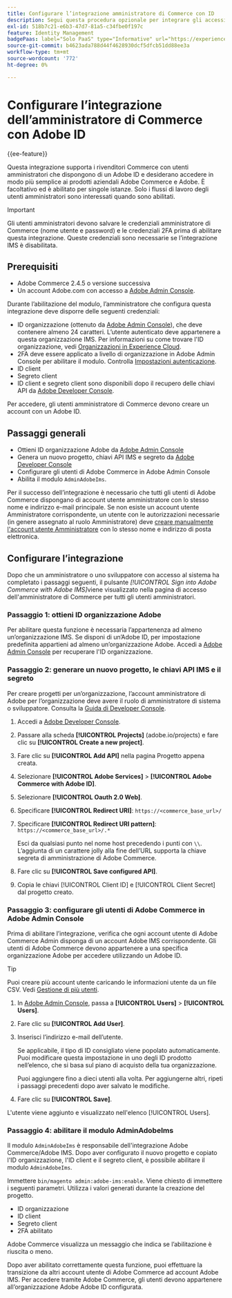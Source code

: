 ```yaml
---
title: Configurare l’integrazione amministratore di Commerce con ID
description: Segui questa procedura opzionale per integrare gli accessi dell’account utente amministratore Adobe Commerce con Adobe ID.
exl-id: 518b7c21-e6b3-47d7-81a5-c34fbe0f197c
feature: Identity Management
badgePaas: label="Solo PaaS" type="Informative" url="https://experienceleague.adobe.com/it/docs/commerce/user-guides/product-solutions" tooltip="Applicabile solo ai progetti Adobe Commerce on Cloud (infrastruttura PaaS gestita da Adobe) e ai progetti on-premise."
source-git-commit: b4623ada788d44f4628930dcf5dfcb51dd88ee3a
workflow-type: tm+mt
source-wordcount: '772'
ht-degree: 0%

---
```


# Configurare l’integrazione dell’amministratore di Commerce con Adobe ID

{{ee-feature}}

Questa integrazione supporta i rivenditori Commerce con utenti amministratori che dispongono di un Adobe ID e desiderano accedere in modo più semplice ai prodotti aziendali Adobe Commerce e Adobe. È facoltativo ed è abilitato per singole istanze. Solo i flussi di lavoro degli utenti amministratori sono interessati quando sono abilitati. 

>[!IMPORTANT]
>
>Gli utenti amministratori devono salvare le credenziali amministratore di Commerce (nome utente e password) e le credenziali 2FA prima di abilitare questa integrazione. Queste credenziali sono necessarie se l’integrazione IMS è disabilitata.

## Prerequisiti

* Adobe Commerce 2.4.5 o versione successiva
* Un account Adobe.com con accesso a [Adobe Admin Console](https://adminconsole.adobe.com/).

Durante l’abilitazione del modulo, l’amministratore che configura questa integrazione deve disporre delle seguenti credenziali:

* ID organizzazione (ottenuto da [Adobe Admin Console](https://adminconsole.adobe.com/)), che deve contenere almeno 24 caratteri. L’utente autenticato deve appartenere a questa organizzazione IMS. Per informazioni su come trovare l&#39;ID organizzazione, vedi [Organizzazioni in Experience Cloud](https://experienceleague.adobe.com/docs/core-services/interface/administration/organizations.html?lang=it).
* 2FA deve essere applicato a livello di organizzazione in Adobe Admin Console per abilitare il modulo. Controlla [Impostazioni autenticazione](https://helpx.adobe.com/it/enterprise/using/authentication-settings.html#two-step-verification).
* ID client
* Segreto client
* ID client e segreto client sono disponibili dopo il recupero delle chiavi API da [Adobe Developer Console](https://developer.adobe.com/developer-console/docs/guides/credentials/).

Per accedere, gli utenti amministratore di Commerce devono creare un account con un Adobe ID.

## Passaggi generali

* Ottieni ID organizzazione Adobe da [Adobe Admin Console](https://adminconsole.adobe.com/)
* Genera un nuovo progetto, chiavi API IMS e segreto da [Adobe Developer Console](https://developer.adobe.com/)
* Configurare gli utenti di Adobe Commerce in Adobe Admin Console
* Abilita il modulo `AdminAdobeIms`.

Per il successo dell’integrazione è necessario che tutti gli utenti di Adobe Commerce dispongano di account utente amministratore con lo stesso nome e indirizzo e-mail principale. Se non esiste un account utente Amministratore corrispondente, un utente con le autorizzazioni necessarie (in genere assegnato al ruolo Amministratore) deve [creare manualmente l&#39;account utente Amministratore](../systems/permissions-users-all.md#create-a-user) con lo stesso nome e indirizzo di posta elettronica.

## Configurare l’integrazione

Dopo che un amministratore o uno sviluppatore con accesso al sistema ha completato i passaggi seguenti, il pulsante _[!UICONTROL Sign into Adobe Commerce with Adobe IMS]_&#x200B;viene visualizzato nella pagina di accesso dell&#39;amministratore di Commerce per tutti gli utenti amministratori.

### Passaggio 1: ottieni ID organizzazione Adobe

Per abilitare questa funzione è necessaria l’appartenenza ad almeno un’organizzazione IMS. Se disponi di un’Adobe ID, per impostazione predefinita appartieni ad almeno un’organizzazione Adobe. Accedi a [Adobe Admin Console](https://adminconsole.adobe.com/) per recuperare l&#39;ID organizzazione.

### Passaggio 2: generare un nuovo progetto, le chiavi API IMS e il segreto

Per creare progetti per un’organizzazione, l’account amministratore di Adobe per l’organizzazione deve avere il ruolo di amministratore di sistema o sviluppatore. Consulta la [Guida di Developer Console](https://developer.adobe.com/developer-console/docs/guides/projects/).

1. Accedi a [Adobe Developer Console](https://developer.adobe.com/).
1. Passare alla scheda **[!UICONTROL Projects]** (adobe.io/projects) e fare clic su **[!UICONTROL Create a new project]**.
1. Fare clic su **[!UICONTROL Add API]** nella pagina Progetto appena creata.
1. Selezionare **[!UICONTROL Adobe Services]** > **[!UICONTROL Adobe Commerce with Adobe ID]**.
1. Selezionare **[!UICONTROL Oauth 2.0 Web]**.
1. Specificare **[!UICONTROL Redirect URI]**: `https://<commerce_base_url>/`
1. Specificare **[!UICONTROL Redirect URI pattern]**: `https://<commerce_base_url>/.*`

   Esci da qualsiasi punto nel nome host precedendo i punti con `\\`. L’aggiunta di un carattere jolly alla fine dell’URL supporta la chiave segreta di amministrazione di Adobe Commerce.

1. Fare clic su **[!UICONTROL Save configured API]**.
1. Copia le chiavi [!UICONTROL Client ID] e [!UICONTROL Client Secret] dal progetto creato.

### Passaggio 3: configurare gli utenti di Adobe Commerce in Adobe Admin Console

Prima di abilitare l’integrazione, verifica che ogni account utente di Adobe Commerce Admin disponga di un account Adobe IMS corrispondente. Gli utenti di Adobe Commerce devono appartenere a una specifica organizzazione Adobe per accedere utilizzando un Adobe ID.

>[!TIP]
>
>Puoi creare più account utente caricando le informazioni utente da un file CSV. Vedi [Gestione di più utenti](https://helpx.adobe.com/it/enterprise/using/bulk-upload-users.html).

1. In [Adobe Admin Console](https://helpx.adobe.com/it/enterprise/using/admin-console.html), passa a **[!UICONTROL Users]** > **[!UICONTROL Users]**.

1. Fare clic su **[!UICONTROL Add User]**.

1. Inserisci l’indirizzo e-mail dell’utente.

   Se applicabile, il tipo di ID consigliato viene popolato automaticamente. Puoi modificare questa impostazione in uno degli ID prodotto nell’elenco, che si basa sul piano di acquisto della tua organizzazione.

   Puoi aggiungere fino a dieci utenti alla volta. Per aggiungerne altri, ripeti i passaggi precedenti dopo aver salvato le modifiche.

1. Fare clic su **[!UICONTROL Save]**.

L&#39;utente viene aggiunto e visualizzato nell&#39;elenco [!UICONTROL Users].

### Passaggio 4: abilitare il modulo AdminAdobeIms

Il modulo `AdminAdobeIms` è responsabile dell&#39;integrazione Adobe Commerce/Adobe IMS. Dopo aver configurato il nuovo progetto e copiato l&#39;ID organizzazione, l&#39;ID client e il segreto client, è possibile abilitare il modulo `AdminAdobeIms`.

Immettere `bin/magento admin:adobe-ims:enable`. Viene chiesto di immettere i seguenti parametri. Utilizza i valori generati durante la creazione del progetto.

* ID organizzazione
* ID client
* Segreto client
* 2FA abilitato

Adobe Commerce visualizza un messaggio che indica se l’abilitazione è riuscita o meno.

Dopo aver abilitato correttamente questa funzione, puoi effettuare la transizione da altri account utente di Adobe Commerce ad account Adobe IMS. Per accedere tramite Adobe Commerce, gli utenti devono appartenere all’organizzazione Adobe Adobe ID configurata.
